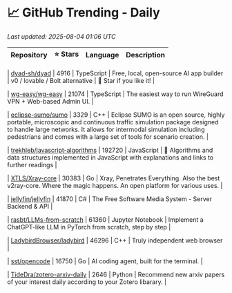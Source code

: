 # 📈 GitHub Trending - Daily

_Last updated: 2025-08-04 01:06 UTC_

| Repository | ⭐ Stars | Language | Description |
|------------|--------:|----------|-------------|

| [dyad-sh/dyad](https://github.com/dyad-sh/dyad) | 4916 | TypeScript | Free, local, open-source AI app builder | v0 / lovable / Bolt alternative | 🌟 Star if you like it! |

| [wg-easy/wg-easy](https://github.com/wg-easy/wg-easy) | 21074 | TypeScript | The easiest way to run WireGuard VPN + Web-based Admin UI. |

| [eclipse-sumo/sumo](https://github.com/eclipse-sumo/sumo) | 3329 | C++ | Eclipse SUMO is an open source, highly portable, microscopic and continuous traffic simulation package designed to handle large networks. It allows for intermodal simulation including pedestrians and comes with a large set of tools for scenario creation. |

| [trekhleb/javascript-algorithms](https://github.com/trekhleb/javascript-algorithms) | 192720 | JavaScript | 📝 Algorithms and data structures implemented in JavaScript with explanations and links to further readings |

| [XTLS/Xray-core](https://github.com/XTLS/Xray-core) | 30383 | Go | Xray, Penetrates Everything. Also the best v2ray-core. Where the magic happens. An open platform for various uses. |

| [jellyfin/jellyfin](https://github.com/jellyfin/jellyfin) | 41870 | C# | The Free Software Media System - Server Backend & API |

| [rasbt/LLMs-from-scratch](https://github.com/rasbt/LLMs-from-scratch) | 61360 | Jupyter Notebook | Implement a ChatGPT-like LLM in PyTorch from scratch, step by step |

| [LadybirdBrowser/ladybird](https://github.com/LadybirdBrowser/ladybird) | 46296 | C++ | Truly independent web browser |

| [sst/opencode](https://github.com/sst/opencode) | 16750 | Go | AI coding agent, built for the terminal. |

| [TideDra/zotero-arxiv-daily](https://github.com/TideDra/zotero-arxiv-daily) | 2646 | Python | Recommend new arxiv papers of your interest daily according to your Zotero libarary. |
